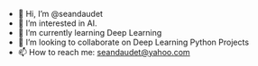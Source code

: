 - 👋 Hi, I’m @seandaudet
- 👀 I’m interested in AI.
- 🌱 I’m currently learning Deep Learning
- 💞️ I’m looking to collaborate on Deep Learning Python Projects
- 📫 How to reach me: seandaudet@yahoo.com

<!---
seandaudet/seandaudet is a ✨ special ✨ repository because its `README.md` (this file) appears on your GitHub profile.
You can click the Preview link to take a look at your changes.
--->

